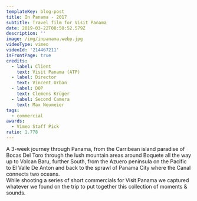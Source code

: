 ```yaml
---
templateKey: blog-post
title: In Panama - 2017
subtitle: Travel film for Visit Panama
date: 2019-03-22T08:50:52.579Z
description: ''
image: /img/inpanama.webp.jpg
videoType: vimeo
videoId: '214467211'
isFrontPage: true
credits:
  - label: Client
    text: Visit Panama (ATP)
  - label: Director
    text: Vincent Urban
  - label: DOP
    text: Clemens Krüger
  - label: Second Camera
    text: Max Neumeier
tags:
  - commercial
awards:
  - Vimeo Staff Pick
ratio: 1.778
---
```

A 3-week journey through Panama, from the Carribean island paradise of Bocas Del Toro through the lush mountain areas around Boquete all the way up to Volcan Baru, further South, from the Azuero peninsula on the Pacific to El Valle De Anton and back to the sprawl of Panama City where the Canal connects two oceans.\
While shooting a series of short commercials for Visit Panama we captured whatever we found on the trip to put together this collection of moments & sounds.
